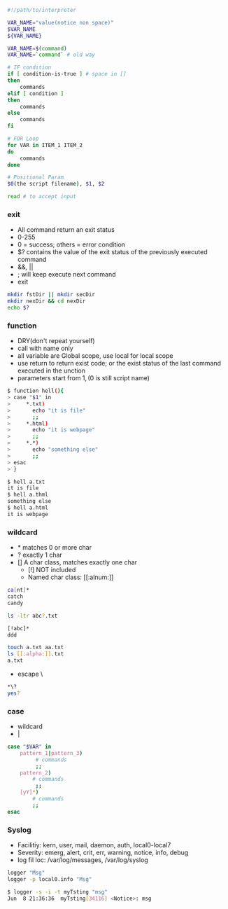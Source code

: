 ```bash
#!/path/to/interpreter

VAR_NAME="value(notice non space)"
$VAR_NAME
${VAR_NAME}

VAR_NAME=$(command)
VAR_NAME=`command` # old way

# IF condition
if [ condition-is-true ] # space in []
then 
    commands
elif [ condition ]
then
    commands
else
    commands
fi

# FOR Loop
for VAR in ITEM_1 ITEM_2
do
    commands
done

# Positional Param
$0(the script filename), $1, $2

read # to accept input
```


### exit
- All command return an exit status
- 0-255
- 0 = success; others = error condition
- $? contains the value of the exit status of the previously executed command
- &&, ||
- ; will keep execute next command
- exit

```bash
mkdir fstDir || mkdir secDir
mkdir nexDir && cd nexDir
echo $?
```
### function
- DRY(don't repeat yourself)
- call with name only
- all variable are Global scope, use local for local scope
- use return to return exist code; or the exist status of the last command executed in the unction
- parameters start from $1, ($0 is still script name)

```bash
$ function hell(){
> case "$1" in
>     *.txt)
>       echo "it is file"
>       ;;
>     *.html)
>       echo "it is webpage"
>       ;;
>     *.*)
>       echo "something else"
>       ;;
> esac
> }

$ hell a.txt
it is file
$ hell a.thml
something else
$ hell a.html
it is webpage
```

### wildcard
- \* matches 0 or more char
- ? exactly 1 char
- \[] A char class, matches exactly one char
  - \[!] NOT included
  - Named char class: \[\[:alnum:]]
```bash
ca[nt]*
catch
candy

ls -ltr abc?.txt

[!abc]*
ddd

touch a.txt aa.txt
ls [[:alpha:]].txt
a.txt

```
- escape \\
```bash
*\?
yes?
```

### case
- wildcard
 - \|
```bash
case "$VAR" in
    pattern_1|pattern_3)
         # commands
         ;;
    pattern_2)
        # commands
         ;;
    [yY]*)
        # commands
        ;;
esac
```
### Syslog
- Facilitiy: kern, user, mail, daemon, auth, local0-local7
- Severity: emerg, alert, crit, err, warning, notice, info, debug
- log fil loc: /var/log/messages, /var/log/syslog
```bash
logger "Msg"
logger -p local0.info "Msg"

$ logger -s -i -t myTsting "msg"
Jun  8 21:36:36  myTsting[34116] <Notice>: msg
```
